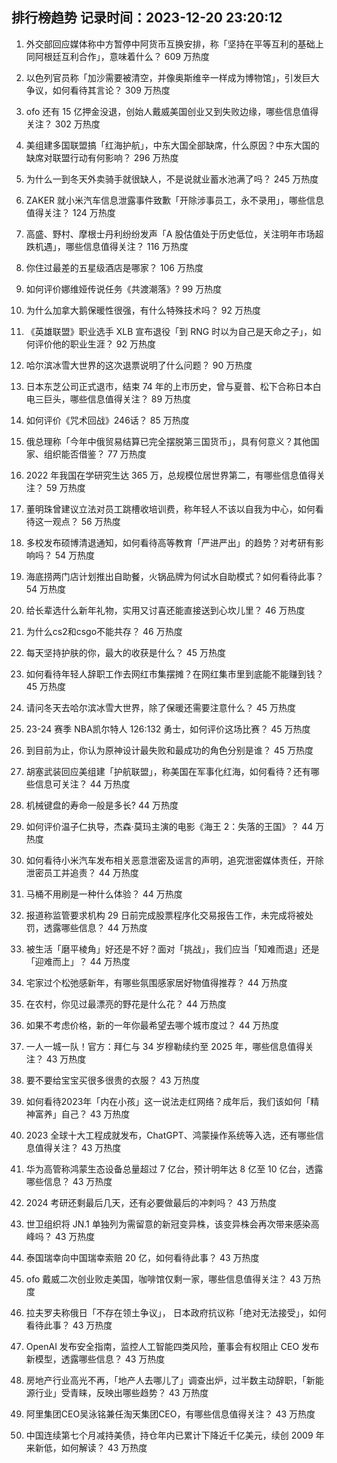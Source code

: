 
## 排行榜趋势 记录时间：2023-12-20 23:20:12
  
  1. 外交部回应媒体称中方暂停中阿货币互换安排，称「坚持在平等互利的基础上同阿根廷互利合作」，意味着什么？ 609 万热度
    
  2. 以色列官员称「加沙需要被清空，并像奥斯维辛一样成为博物馆」，引发巨大争议，如何看待其言论？ 309 万热度
    
  3. ofo 还有 15 亿押金没退，创始人戴威美国创业又到失败边缘，哪些信息值得关注？ 302 万热度
    
  4. 美组建多国联盟搞「红海护航」，中东大国全部缺席，什么原因？中东大国的缺席对联盟行动有何影响？ 296 万热度
    
  5. 为什么一到冬天外卖骑手就很缺人，不是说就业蓄水池满了吗？ 245 万热度
    
  6. ZAKER 就小米汽车信息泄露事件致歉「开除涉事员工，永不录用」，哪些信息值得关注？ 124 万热度
    
  7. 高盛、野村、摩根士丹利纷纷发声「A 股估值处于历史低位，关注明年市场超跌机遇」，哪些信息值得关注？ 116 万热度
    
  8. 你住过最差的五星级酒店是哪家？ 106 万热度
    
  9. 如何评价娜维娅传说任务《共渡潮落》? 99 万热度
    
  10. 为什么加拿大鹅保暖性很强，有什么特殊技术吗？ 92 万热度
    
  11. 《英雄联盟》职业选手 XLB 宣布退役「到 RNG 时以为自己是天命之子」，如何评价他的职业生涯？ 92 万热度
    
  12. 哈尔滨冰雪大世界的这次退票说明了什么问题？ 90 万热度
    
  13. 日本东芝公司正式退市，结束 74 年的上市历史，曾与夏普、松下合称日本白电三巨头，哪些信息值得关注？ 89 万热度
    
  14. 如何评价《咒术回战》246话？ 85 万热度
    
  15. 俄总理称「今年中俄贸易结算已完全摆脱第三国货币」，具有何意义？其他国家、组织能否借鉴？ 77 万热度
    
  16. 2022 年我国在学研究生达 365 万，总规模位居世界第二，有哪些信息值得关注？ 59 万热度
    
  17. 董明珠曾建议立法对员工跳槽收培训费，称年轻人不该以自我为中心，如何看待这一观点？ 56 万热度
    
  18. 多校发布硕博清退通知，如何看待高等教育「严进严出」的趋势？对考研有影响吗？ 54 万热度
    
  19. 海底捞两门店计划推出自助餐，火锅品牌为何试水自助模式？如何看待此事？ 54 万热度
    
  20. 给长辈选什么新年礼物，实用又讨喜还能直接送到心坎儿里？ 46 万热度
    
  21. 为什么cs2和csgo不能共存？ 46 万热度
    
  22. 每天坚持护肤的你，最大的收获是什么？ 45 万热度
    
  23. 如何看待年轻人辞职工作去网红市集摆摊？在网红集市里到底能不能赚到钱？ 45 万热度
    
  24. 请问冬天去哈尔滨冰雪大世界，除了保暖还需要注意什么？ 45 万热度
    
  25. 23-24 赛季 NBA凯尔特人 126:132 勇士，如何评价这场比赛？ 45 万热度
    
  26. 到目前为止，你认为原神设计最失败和最成功的角色分别是谁？ 45 万热度
    
  27. 胡塞武装回应美组建「护航联盟」，称美国在军事化红海，如何看待？还有哪些信息可关注？ 44 万热度
    
  28. 机械键盘的寿命一般是多长? 44 万热度
    
  29. 如何评价温子仁执导，杰森·莫玛主演的电影《海王 2：失落的王国》？ 44 万热度
    
  30. 如何看待小米汽车发布相关恶意泄密及谣言的声明，追究泄密媒体责任，开除泄密员工并追责？ 44 万热度
    
  31. 马桶不用刷是一种什么体验？ 44 万热度
    
  32. 报道称监管要求机构 29 日前完成股票程序化交易报告工作，未完成将被处罚，透露哪些信息？ 44 万热度
    
  33. 被生活「磨平棱角」好还是不好？面对「挑战」，我们应当「知难而退」还是「迎难而上」？ 44 万热度
    
  34. 宅家过个松弛感新年，有哪些氛围感家居好物值得推荐？ 44 万热度
    
  35. 在农村，你见过最漂亮的野花是什么花？ 44 万热度
    
  36. 如果不考虑价格，新的一年你最希望去哪个城市度过？ 44 万热度
    
  37. 一人一城一队！官方：拜仁与 34 岁穆勒续约至 2025 年，哪些信息值得关注？ 43 万热度
    
  38. 要不要给宝宝买很多很贵的衣服？ 43 万热度
    
  39. 如何看待2023年「内在小孩」这一说法走红网络？成年后，我们该如何「精神富养」自己？ 43 万热度
    
  40. 2023 全球十大工程成就发布，ChatGPT、鸿蒙操作系统等入选，还有哪些信息值得关注？ 43 万热度
    
  41. 华为高管称鸿蒙生态设备总量超过 7 亿台，预计明年达 8 亿至 10 亿台，透露哪些信息？ 43 万热度
    
  42. 2024 考研还剩最后几天，还有必要做最后的冲刺吗？ 43 万热度
    
  43. 世卫组织将 JN.1 单独列为需留意的新冠变异株，该变异株会再次带来感染高峰吗？ 43 万热度
    
  44. 泰国瑞幸向中国瑞幸索赔 20 亿，如何看待此事？ 43 万热度
    
  45. ofo 戴威二次创业败走美国，咖啡馆仅剩一家，哪些信息值得关注？ 43 万热度
    
  46. 拉夫罗夫称俄日「不存在领土争议」， 日本政府抗议称「绝对无法接受」，如何看待此事？ 43 万热度
    
  47. OpenAI 发布安全指南，监控人工智能四类风险，董事会有权阻止 CEO 发布新模型，透露哪些信息？ 43 万热度
    
  48. 房地产行业高光不再，「地产人去哪儿了」调查出炉，过半数主动辞职，「新能源行业」受青睐，反映出哪些趋势？ 43 万热度
    
  49. 阿里集团CEO吴泳铭兼任淘天集团CEO，有哪些信息值得关注？ 43 万热度
    
  50. 中国连续第七个月减持美债，持仓年内已累计下降近千亿美元，续创 2009 年来新低，如何解读？ 43 万热度
    